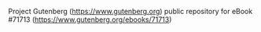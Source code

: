 Project Gutenberg (https://www.gutenberg.org) public repository
for eBook #71713 (https://www.gutenberg.org/ebooks/71713)

